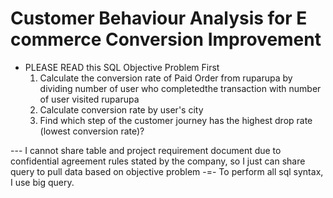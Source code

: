 # Customer Behaviour Analysis for E commerce Conversion Improvement

- PLEASE READ this SQL Objective Problem First 
  1. Calculate the conversion rate of Paid Order from ruparupa by dividing number of user who completedthe transaction with number of user visited ruparupa
  2. Calculate conversion rate by user's city
  3. Find which step of the customer journey has the highest
drop rate (lowest conversion rate)?
  
--- I cannot share table and project requirement document due to confidential agreement rules stated by the company, so I just can share query to pull data based on objective problem
-=- To perform all sql syntax, I use big query. 

